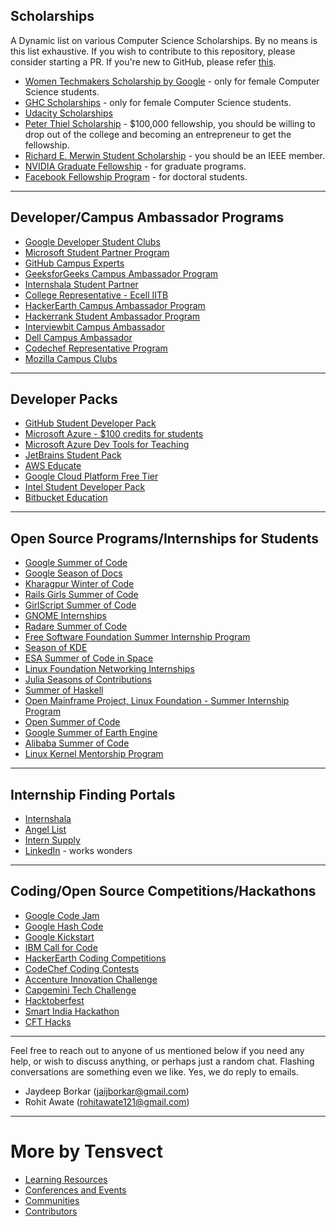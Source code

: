 ## Scholarships
A Dynamic list on various Computer Science Scholarships. By no means is this list exhaustive. If you wish to contribute to this repository, please consider starting a PR. If you're new to GitHub, please refer [this](https://github.com/firstcontributions/first-contributions?source=post_page---------------------------).  

* [Women Techmakers Scholarship by Google](https://www.womentechmakers.com/scholars) - only for female Computer Science students. 
* [GHC Scholarships](https://ghc.anitab.org/2019-student-academic/scholarships/) - only for female Computer Science students.
* [Udacity Scholarships](https://www.udacity.com/scholarships) 
* [Peter Thiel Scholarship](http://thielfellowship.org/) - $100,000 fellowship, you should be willing to drop out of the college and   becoming an entrepreneur to get the fellowship. 
* [Richard E. Merwin Student Scholarship](https://www.computer.org/volunteering/awards/scholarships/merwin) - you should be an IEEE member. 
* [NVIDIA Graduate Fellowship](https://www.nvidia.com/en-us/research/graduate-fellowships/) - for graduate programs. 
* [Facebook Fellowship Program](https://research.fb.com/programs/fellowship/) - for doctoral students. 

---

## Developer/Campus Ambassador Programs 
* [Google Developer Student Clubs](https://developers.google.com/community/dsc/) 
* [Microsoft Student Partner Program](https://studentpartners.microsoft.com/en-us) 
* [GitHub Campus Experts](https://education.github.com/students/experts) 
* [GeeksforGeeks Campus Ambassador Program](https://www.geeksforgeeks.org/campus-ambassador-program-by-geeksforgeeks/) 
* [Internshala Student Partner](https://internshala.com/isp/) 
* [College Representative - Ecell IITB](https://www.ecell.in/ca/?q=cr/) 
* [HackerEarth Campus Ambassador Program](https://www.hackerearth.com/docs/wiki/campus/introduction/) 
* [Hackerrank Student Ambassador Program](https://www.hackerrank.com/campus-ambassador-program)
* [Interviewbit Campus Ambassador](https://www.interviewbit.com/pages/campus-ambassador/)
* [Dell Campus Ambassador](https://dellfuturist.com/the-dell-campassadors-program) 
* [Codechef Representative Program](https://www.codechef.com/snackdown/2016/srp) 
* [Mozilla Campus Clubs](https://campus.mozilla.community/) 

---

## Developer Packs
* [GitHub Student Developer Pack](https://education.github.com/pack) 
* [Microsoft Azure - $100 credits for students](https://azure.microsoft.com/en-gb/free/students/) 
* [Microsoft Azure Dev Tools for Teaching](https://azure.microsoft.com/en-us/education/institutions/dev-tools-for-teaching-faq/)
* [JetBrains Student Pack](https://www.jetbrains.com/student/)
* [AWS Educate](https://aws.amazon.com/education/awseducate/) 
* [Google Cloud Platform Free Tier](https://cloud.google.com/free/)
* [Intel Student Developer Pack](https://software.intel.com/en-us/qualify-for-free-software/student)
* [Bitbucket Education](https://bitbucket.org/product/education)


---

## Open Source Programs/Internships for Students
* [Google Summer of Code](https://summerofcode.withgoogle.com/)
* [Google Season of Docs](https://developers.google.com/season-of-docs/)
* [Kharagpur Winter of Code](https://kwoc.kossiitkgp.org/) 
* [Rails Girls Summer of Code](https://railsgirlssummerofcode.org/) 
* [GirlScript Summer of Code](https://www.gssoc.tech/) 
* [GNOME Internships](https://wiki.gnome.org/Internships)
* [Radare Summer of Code](https://rada.re/rsoc/2019/) 
* [Free Software Foundation Summer Internship Program](https://www.fsf.org/volunteer/internships) 
* [Season of KDE](https://season.kde.org/?q=program_home&prg=46)
* [ESA Summer of Code in Space](https://socis.esa.int/) 
* [Linux Foundation Networking Internships](https://wiki.lfnetworking.org/display/LN/LF+Networking+Internships)
* [Julia Seasons of Contributions](https://julialang.org/soc/ideas-page)
* [Summer of Haskell](https://summer.haskell.org/)
* [Open Mainframe Project, Linux Foundation - Summer Internship Program](https://www.openmainframeproject.org/projects/internship-program)
* [Open Summer of Code](https://summerofcode.be/)
* [Google Summer of Earth Engine](https://sites.google.com/view/summerofearthengine/home)
* [Alibaba Summer of Code](https://developer.aliyun.com/special/summerofcode2019en) 
* [Linux Kernel Mentorship Program](https://wiki.linuxfoundation.org/lkmp)


---

## Internship Finding Portals
* [Internshala](https://internshala.com/) 
* [Angel List](https://angel.co/)
* [Intern Supply](https://intern.supply/)
* [LinkedIn](https://in.linkedin.com/jobs) - works wonders

---

## Coding/Open Source Competitions/Hackathons
* [Google Code Jam](https://codingcompetitions.withgoogle.com/codejam)
* [Google Hash Code](https://codingcompetitions.withgoogle.com/hashcode) 
* [Google Kickstart](https://codingcompetitions.withgoogle.com/kickstart)
* [IBM Call for Code](https://developer.ibm.com/callforcode/) 
* [HackerEarth Coding Competitions](https://www.hackerearth.com/challenges/)
* [CodeChef Coding Contests](https://www.codechef.com/)
* [Accenture Innovation Challenge](https://accentureinnovationchallenge.com/)
* [Capgemini Tech Challenge](https://techchallenge.in.capgemini.com/)
* [Hacktoberfest](https://hacktoberfest.digitalocean.com/) 
* [Smart India Hackathon](https://www.sih.gov.in/)
* [CFT Hacks](https://cfthacks.cofounderstown.com/) 



---

Feel free to reach out to anyone of us mentioned below if you need any help, or wish to discuss anything, or perhaps just a random chat. Flashing conversations are something even we like. Yes, we do reply to emails. 
* Jaydeep Borkar (jaijborkar@gmail.com)
* Rohit Awate (rohitawate121@gmail.com)

---

# More by Tensvect
- [Learning Resources](https://tensvect.github.io/Learning)
- [Conferences and Events](https://tensvect.github.io/Conferences-and-Events)
- [Communities](https://tensvect.github.io/Communities)
- [Contributors](https://tensvect.github.io/Contributors)
